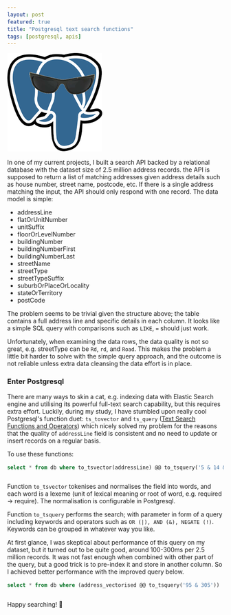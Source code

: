 ```yaml
---
layout: post
featured: true
title: "Postgresql text search functions"
tags: [postgresql, apis]
---
```


![Postgresql cool](/images/posts/2019-05-10-postgresql.png 'Postgresql cool')

In one of my current projects, I built a search API backed by a relational database with the dataset size of 2.5 million address records.
the API is supposed to return a list of matching addresses given address details such as house number, street name, postcode, etc. If there is a single
address matching the input, the API should only respond with one record. The data model is simple:

- addressLine
- flatOrUnitNumber
- unitSuffix
- floorOrLevelNumber
- buildingNumber
- buildingNumberFirst
- buildingNumberLast
- streetName
- streetType 
- streetTypeSuffix
- suburbOrPlaceOrLocality
- stateOrTerritory
- postCode


The problem seems to be trivial given the structure above; the table contains a full address line and specific details in each column. It looks like
a simple SQL query with comparisons such as `LIKE`, `=` should just work.

Unfortunately, when examining the data rows, the data quality is not so great, e.g. streetType can be `Rd`, `rd`, and `Road`. This makes the problem
a little bit harder to solve with the simple query approach, and the outcome is not reliable unless extra data cleansing the data effort is in place.

### Enter Postgresql 

There are many ways to skin a cat, e.g. indexing data with Elastic Search engine and utilising its powerful full-text search capability, but this requires extra
effort. Luckily, during my study, I have stumbled upon really cool Postgresql's function duet: `ts_tovector` and `ts_query` ([Text Search Functions and Operators](https://www.postgresql.org/docs/9.6/functions-textsearch.html)) which nicely solved my problem for the reasons that the quality of `addressLine` field is consistent and no need to update or insert records on a regular basis.

To use these functions:

```sql
select * from db where to_tsvector(addressLine) @@ to_tsquery('5 & 14 & bourke & (oakleigh | clayton) & 3166')
```
<pre></pre>
Function `to_tsvector` tokenises and normalises the field into words, and each word is a lexeme (unit of lexical meaning or root of word, e.g. required -> require). The normalisation
is configurable in Postgresql.

Function `to_tsquery` performs the search; with parameter in form of a query including keywords and operators such as `OR (|), AND (&), NEGATE (!)`. Keywords can be grouped in whatever way
you like.

At first glance, I was skeptical about performance of this query on my dataset, but it turned out to be quite good, around 100-300ms per 2.5 million records. It was not fast enough when
combined with other part of the query, but a good trick is to pre-index it and store in another column. So I achieved better performance with the improved query below.

```sql
select * from db where (address_vectorised @@ to_tsquery('95 & 305'))
```
<pre></pre>
Happy searching! :feet:

